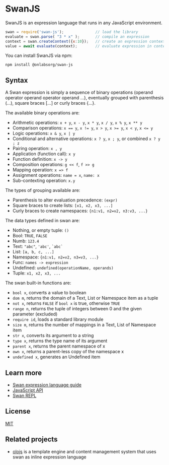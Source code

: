 SwanJS
================================================================================
SwanJS is an expression language that runs in any JavaScript environment.

```js
swan = require('swan-js');              // load the library
evaluate = swan.parse( "3 * x" );       // compile an expression
context = swan.createContext({x:10});   // create an expression context
value = await evaluate(context);        // evaluate expression in context: 30
```

You can install SwanJS via npm:

```
npm install @onlabsorg/swan-js
```


Syntax
--------------------------------------------------------------------------------

A Swan expression is simply a sequence of binary operations
(operand operator operand operator operand ...), eventually grouped with
parenthesis (...), square braces [...] or curly braces {...}.

The available binary operations are:

- Arithmetic operations: `x + y`, `x - y`, `x * y`, `x / y`, `x % y`, `x ** y`
- Comparison operations: `x == y`, `x != y`, `x > y`, `x >= y`, `x < y`, `x <= y`
- Logic operations: `x & y`, `x | y`
- Conditional and alternative operations: `x ? y`, `x ; y`, or combined `x ? y ; z`
- Pairing operation: `x , y`
- Application (function call): `x y`
- Function definition: `x -> y`
- Composition operations: `g << f`, `f >> g`
- Mapping operation: `x => f`
- Assignment operations: `name = x`, `name: x`
- Sub-contexting operation: `x.y`

The types of grouping available are:

- Parenthesis to alter evaluation precedence: `(expr)`
- Square braces to create lists: `[x1, x2, x3, ...]`
- Curly braces to create namespaces: `{n1:v1, n2=v2, n3:v3, ...}`

The data types defined in swan are:

- Nothing, or empty tuple: `()`
- Bool: `TRUE`, `FALSE`
- Numb: `123.4`
- Text: `"abc"`, `'abc'`, `` `abc` ``
- List: `[a, b, c, ...]`
- Namespace: `{n1:v1, n2=v2, n3=v3, ...}`
- Func: `names -> expression`
- Undefined: `undefined(operationName, operands)`
- Tuple: `x1, x2, x3, ...`

The swan built-in functions are:
- `bool x`, converts a value to boolean
- `dom m`, returns the domain of a Text, List or Namespace item as a tuple
- `not x`, returns `FALSE` if `bool x` is true, otherwise `TRUE`
- `range n`, returns the tuple of integers between 0 and the given parameter (excluded)
- `require id`, loads a standard library module
- `size m`, returns the number of mappings in a Text, List of Namespace item
- `str x`, converts its argument to a string
- `type x`, returns the type name of its argument
- `parent x`, returns the parent namespace of x
- `own x`, returns a parent-less copy of the namespace x
- `undefined x`, generates an Undefined item


Learn more
--------------------------------------------------------------------------------
- [Swan expression language guide](./docs/swan.md)
- [JavaScript API](./docs/api.md)
- [Swan REPL](./docs/repl.md)


License
--------------------------------------------------------------------------------
[MIT](https://opensource.org/licenses/MIT)


Related projects
--------------------------------------------------------------------------------
- [olojs](https://github.com/onlabsorg/olojs) is a template engine and
  content management system that uses swan as inline expression language
